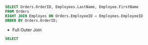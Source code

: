 ```sql
SELECT Orders.OrderID, Employees.LastName, Employee.FirstName
FROM Orders
RIGHT JOIN Employes ON Orders.EmployeeID = Employees.EmployeeID
ORDER BY Orders.OrderID;
```
- Full Outer Join
```sql
SELECT
```